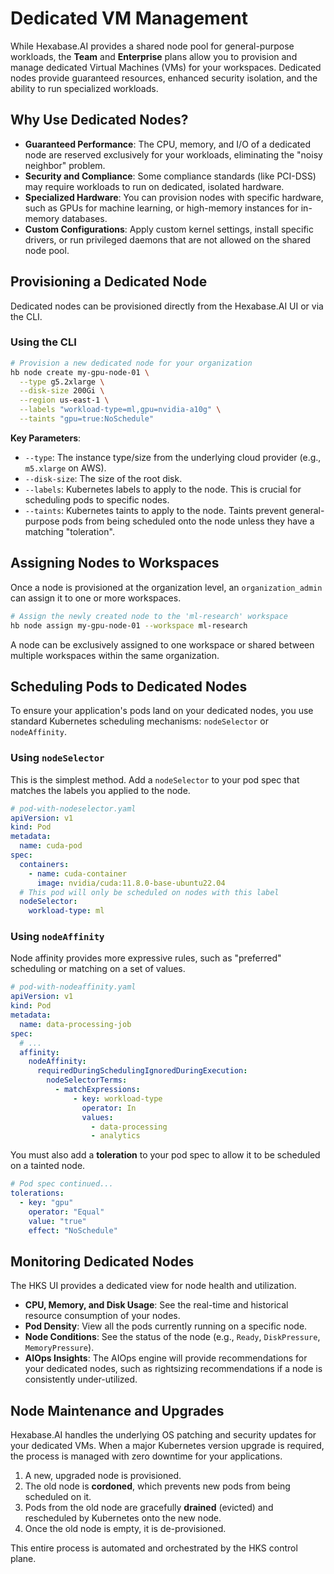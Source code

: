 # Dedicated VM Management

While Hexabase.AI provides a shared node pool for general-purpose workloads, the **Team** and **Enterprise** plans allow you to provision and manage dedicated Virtual Machines (VMs) for your workspaces. Dedicated nodes provide guaranteed resources, enhanced security isolation, and the ability to run specialized workloads.

## Why Use Dedicated Nodes?

- **Guaranteed Performance**: The CPU, memory, and I/O of a dedicated node are reserved exclusively for your workloads, eliminating the "noisy neighbor" problem.
- **Security and Compliance**: Some compliance standards (like PCI-DSS) may require workloads to run on dedicated, isolated hardware.
- **Specialized Hardware**: You can provision nodes with specific hardware, such as GPUs for machine learning, or high-memory instances for in-memory databases.
- **Custom Configurations**: Apply custom kernel settings, install specific drivers, or run privileged daemons that are not allowed on the shared node pool.

## Provisioning a Dedicated Node

Dedicated nodes can be provisioned directly from the Hexabase.AI UI or via the CLI.

### Using the CLI

```bash
# Provision a new dedicated node for your organization
hb node create my-gpu-node-01 \
  --type g5.2xlarge \
  --disk-size 200Gi \
  --region us-east-1 \
  --labels "workload-type=ml,gpu=nvidia-a10g" \
  --taints "gpu=true:NoSchedule"
```

**Key Parameters**:

- `--type`: The instance type/size from the underlying cloud provider (e.g., `m5.xlarge` on AWS).
- `--disk-size`: The size of the root disk.
- `--labels`: Kubernetes labels to apply to the node. This is crucial for scheduling pods to specific nodes.
- `--taints`: Kubernetes taints to apply to the node. Taints prevent general-purpose pods from being scheduled onto the node unless they have a matching "toleration".

## Assigning Nodes to Workspaces

Once a node is provisioned at the organization level, an `organization_admin` can assign it to one or more workspaces.

```bash
# Assign the newly created node to the 'ml-research' workspace
hb node assign my-gpu-node-01 --workspace ml-research
```

A node can be exclusively assigned to one workspace or shared between multiple workspaces within the same organization.

## Scheduling Pods to Dedicated Nodes

To ensure your application's pods land on your dedicated nodes, you use standard Kubernetes scheduling mechanisms: `nodeSelector` or `nodeAffinity`.

### Using `nodeSelector`

This is the simplest method. Add a `nodeSelector` to your pod spec that matches the labels you applied to the node.

```yaml
# pod-with-nodeselector.yaml
apiVersion: v1
kind: Pod
metadata:
  name: cuda-pod
spec:
  containers:
    - name: cuda-container
      image: nvidia/cuda:11.8.0-base-ubuntu22.04
  # This pod will only be scheduled on nodes with this label
  nodeSelector:
    workload-type: ml
```

### Using `nodeAffinity`

Node affinity provides more expressive rules, such as "preferred" scheduling or matching on a set of values.

```yaml
# pod-with-nodeaffinity.yaml
apiVersion: v1
kind: Pod
metadata:
  name: data-processing-job
spec:
  # ...
  affinity:
    nodeAffinity:
      requiredDuringSchedulingIgnoredDuringExecution:
        nodeSelectorTerms:
          - matchExpressions:
              - key: workload-type
                operator: In
                values:
                  - data-processing
                  - analytics
```

You must also add a **toleration** to your pod spec to allow it to be scheduled on a tainted node.

```yaml
# Pod spec continued...
tolerations:
  - key: "gpu"
    operator: "Equal"
    value: "true"
    effect: "NoSchedule"
```

## Monitoring Dedicated Nodes

The HKS UI provides a dedicated view for node health and utilization.

- **CPU, Memory, and Disk Usage**: See the real-time and historical resource consumption of your nodes.
- **Pod Density**: View all the pods currently running on a specific node.
- **Node Conditions**: See the status of the node (e.g., `Ready`, `DiskPressure`, `MemoryPressure`).
- **AIOps Insights**: The AIOps engine will provide recommendations for your dedicated nodes, such as rightsizing recommendations if a node is consistently under-utilized.

## Node Maintenance and Upgrades

Hexabase.AI handles the underlying OS patching and security updates for your dedicated VMs. When a major Kubernetes version upgrade is required, the process is managed with zero downtime for your applications.

1.  A new, upgraded node is provisioned.
2.  The old node is **cordoned**, which prevents new pods from being scheduled on it.
3.  Pods from the old node are gracefully **drained** (evicted) and rescheduled by Kubernetes onto the new node.
4.  Once the old node is empty, it is de-provisioned.

This entire process is automated and orchestrated by the HKS control plane.
